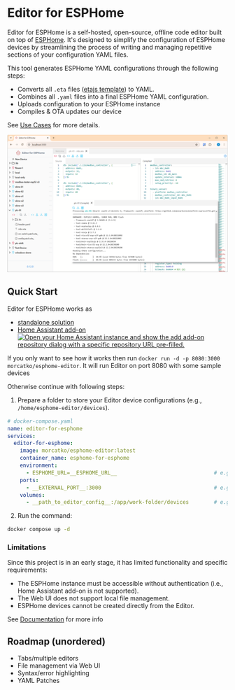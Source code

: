 # Editor for ESPHome

Editor for ESPHome is a self-hosted, open-source, offline code editor built on top of [ESPHome](https://esphome.io/). It's designed to simplify the configuration of ESPHome devices by streamlining the process of writing and managing repetitive sections of your configuration YAML files.

This tool generates ESPHome YAML configurations through the following steps:

- Converts all `.eta` files ([etajs template](https://eta.js.org/)) to YAML.
- Combines all `.yaml` files into a final ESPHome YAML configuration.
- Uploads configuration to your ESPHome instance
- Compiles & OTA updates our device

See [Use Cases](/docs/code-samples.md) for more details.

<p align="center">
<img title="Editor for ESPHome" src="./docs/images/screenshot.png" width="700px"></img>
</p>

## Quick Start
Editor for ESPHome works as 
 - [standalone solution](#standalone) 
 - [Home Assistant add-on](https://github.com/Morcatko/ha-addons)
[![Open your Home Assistant instance and show the add add-on repository dialog with a specific repository URL pre-filled.](https://my.home-assistant.io/badges/supervisor_add_addon_repository.svg)](https://my.home-assistant.io/redirect/supervisor_add_addon_repository/?repository_url=https%3A%2F%2Fgithub.com%2FMorcatko%2Fha-addons)

<a name="standalone"></a>
If you only want to see how it works then run `docker run -d -p 8080:3000 morcatko/esphome-editor`. It will run Editor on port 8080 with some sample devices

Otherwise continue with following steps:

1. Prepare a folder to store your Editor device configurations (e.g., `/home/esphome-editor/devices`).

```yaml
# docker-compose.yaml
name: editor-for-esphome
services:
  editor-for-esphome:
    image: morcatko/esphome-editor:latest
    container_name: esphome-for-esphome
    environment:
      - ESPHOME_URL=__ESPHOME_URL__                               # e.g., ESPHOME_URL=http://192.168.0.99:6052
    ports:
      - __EXTERNAL_PORT__:3000                                    # e.g., 8080:3000
    volumes:
      - __path_to_editor_config__:/app/work-folder/devices        # e.g., /home/editor/devices:/app/work-folder/devices (!!! Not a path to ESPHome config files !!!)
```

2. Run the command:

```bash
docker compose up -d
```

### Limitations

Since this project is in an early stage, it has limited functionality and specific requirements:

- The ESPHome instance must be accessible without authentication (i.e., Home Assistant add-on is not supported).
- The Web UI does not support local file management.
- ESPHome devices cannot be created directly from the Editor.

See [Documentation](docs/index.md) for more info

## Roadmap (unordered)
- Tabs/multiple editors
- File management via Web UI
- Syntax/error highlighting
- YAML Patches

